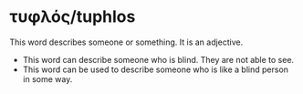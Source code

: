 # τυφλός/tuphlos
This word describes someone or something. It is an adjective.
* This word can describe someone who is blind. They are not able to see.
* This word can be used to describe someone who is like a blind person in some way.
